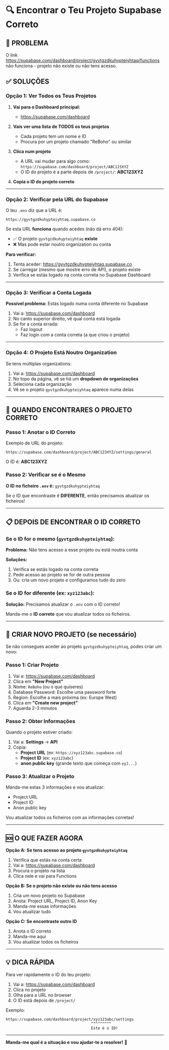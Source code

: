 # 🔍 Encontrar o Teu Projeto Supabase Correto

## 🎯 PROBLEMA

O link https://supabase.com/dashboard/project/gyvtgzdkuhypteiyhtaq/functions não funciona - projeto não existe ou não tens acesso.

## ✅ SOLUÇÕES

### Opção 1: Ver Todos os Teus Projetos

1. **Vai para o Dashboard principal:**
   - https://supabase.com/dashboard

2. **Vais ver uma lista de TODOS os teus projetos**
   - Cada projeto tem um nome e ID
   - Procura por um projeto chamado "ReBoho" ou similar

3. **Clica num projeto**
   - A URL vai mudar para algo como: `https://supabase.com/dashboard/project/ABC123XYZ`
   - O ID do projeto é a parte depois de `/project/`: **ABC123XYZ**

4. **Copia o ID do projeto correto**

---

### Opção 2: Verificar pela URL do Supabase

O teu `.env` diz que a URL é:
```
https://gyvtgzdkuhypteiyhtaq.supabase.co
```

Se esta URL **funciona** quando acedes (não dá erro 404):
- ✅ O projeto `gyvtgzdkuhypteiyhtaq` **existe**
- ❌ Mas pode estar noutro organization ou conta

**Para verificar:**
1. Tenta aceder: https://gyvtgzdkuhypteiyhtaq.supabase.co
2. Se carregar (mesmo que mostre erro de API), o projeto existe
3. Verifica se estás logado na conta correta no Supabase Dashboard

---

### Opção 3: Verificar a Conta Logada

**Possível problema:** Estás logado numa conta diferente no Supabase

1. Vai a: https://supabase.com/dashboard
2. No canto superior direito, vê qual conta está logada
3. Se for a conta errada:
   - Faz logout
   - Faz login com a conta correta (a que criou o projeto)

---

### Opção 4: O Projeto Está Noutro Organization

Se tens múltiplas organizations:

1. Vai a: https://supabase.com/dashboard
2. No topo da página, vê se há um **dropdown de organizações**
3. Seleciona cada organização
4. Vê se o projeto `gyvtgzdkuhypteiyhtaq` aparece numa delas

---

## 🚀 QUANDO ENCONTRARES O PROJETO CORRETO

### Passo 1: Anotar o ID Correto

Exemplo de URL do projeto:
```
https://supabase.com/dashboard/project/ABC123XYZ/settings/general
```

O ID é: **ABC123XYZ**

### Passo 2: Verificar se é o Mesmo

**O ID no ficheiro `.env` é:** `gyvtgzdkuhypteiyhtaq`

Se o ID que encontraste é **DIFERENTE**, então precisamos atualizar os ficheiros!

---

## 📋 DEPOIS DE ENCONTRAR O ID CORRETO

### Se o ID for o mesmo (`gyvtgzdkuhypteiyhtaq`):

**Problema:** Não tens acesso a esse projeto ou está noutra conta

**Soluções:**
1. Verifica se estás logado na conta correta
2. Pede acesso ao projeto se for de outra pessoa
3. Ou: cria um novo projeto e configuramos tudo do zero

### Se o ID for diferente (ex: `xyz123abc`):

**Solução:** Precisamos atualizar o `.env` com o ID correto!

Manda-me o **ID correto** que vou atualizar todos os ficheiros.

---

## 🔧 CRIAR NOVO PROJETO (se necessário)

Se não consegues aceder ao projeto `gyvtgzdkuhypteiyhtaq`, podes criar um novo:

### Passo 1: Criar Projeto

1. Vai a: https://supabase.com/dashboard
2. Clica em **"New Project"**
3. Nome: `ReBoho` (ou o que quiseres)
4. Database Password: Escolhe uma password forte
5. Region: Escolhe a mais próxima (ex: Europe West)
6. Clica em **"Create new project"**
7. Aguarda 2-3 minutos

### Passo 2: Obter Informações

Quando o projeto estiver criado:

1. Vai a: **Settings** → **API**
2. Copia:
   - **Project URL** (ex: `https://xyz123abc.supabase.co`)
   - **Project ID** (ex: `xyz123abc`)
   - **anon public key** (grande texto que começa com `eyJ...`)

### Passo 3: Atualizar o Projeto

Manda-me estas 3 informações e vou atualizar:
- Project URL
- Project ID
- Anon public key

Vou atualizar todos os ficheiros com as informações corretas!

---

## 🆘 O QUE FAZER AGORA

**Opção A: Se tens acesso ao projeto `gyvtgzdkuhypteiyhtaq`**
1. Verifica que estás na conta certa
2. Vai a: https://supabase.com/dashboard
3. Procura o projeto na lista
4. Clica nele e vai para Functions

**Opção B: Se o projeto não existe ou não tens acesso**
1. Cria um novo projeto no Supabase
2. Anota: Project URL, Project ID, Anon Key
3. Manda-me essas informações
4. Vou atualizar tudo

**Opção C: Se encontraste outro ID**
1. Anota o ID correto
2. Manda-me aqui
3. Vou atualizar todos os ficheiros

---

## 💡 DICA RÁPIDA

Para ver rapidamente o ID do teu projeto:

1. Vai a: https://supabase.com/dashboard
2. Clica no projeto
3. Olha para a URL no browser
4. O ID está depois de `/project/`

Exemplo:
```
https://supabase.com/dashboard/project/xyz123abc/settings
                                      ^^^^^^^^^
                                      Este é o ID!
```

---

**Manda-me qual é a situação e vou ajudar-te a resolver!** 🚀
